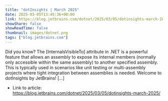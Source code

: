 ```yaml
---
title: "dotInsights | March 2025"
date: 2025-03-05T13:45:36+00:00
link: https://blog.jetbrains.com/dotnet/2025/03/05/dotinsights-march-2025/
showShare: false
showReadTime: false
thumbnail: images/dotnet.png
tags: ["blog.jetbrains.com"]
---
```

Did you know? The [InternalsVisibleTo] attribute in .NET is a powerful feature that allows an assembly to expose its internal members (normally only accessible within the same assembly) to another specified assembly. This is typically used in scenarios like unit testing or multi-assembly projects where tight integration between assemblies is needed. Welcome to dotInsights by JetBrains! […]

- Link to article: https://blog.jetbrains.com/dotnet/2025/03/05/dotinsights-march-2025/